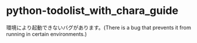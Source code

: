 # python-todolist_with_chara_guide
環境により起動できないバグがあります。(There is a bug that prevents it from running in certain environments.)
